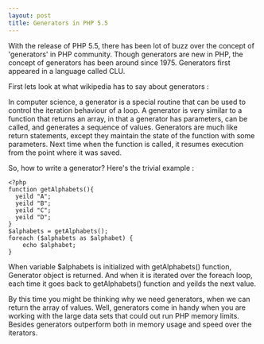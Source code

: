 ```yaml
---
layout: post
title: Generators in PHP 5.5
---
```


With the release of PHP 5.5, there has been lot of buzz over the concept of 'generators' in PHP community.  Though generators are new in PHP, the concept of generators has been around since 1975. Generators first appeared in a language called CLU.

First lets look at what wikipedia has to say about generators :

In computer science, a generator is a special routine that can be used to control the iteration behaviour of a loop. A generator is very similar to a function that returns an array, in that a generator has parameters, can be called, and generates a sequence of values.
Generators are much like return statements, except they maintain the state of the function with some parameters. Next time when the function is called, it resumes execution from the point where it was saved.

So, how to write a generator? Here's the trivial example :

```
<?php
function getAlphabets(){
  yeild "A";
  yeild "B";
  yeild "C";
  yeild "D";
}
$alphabets = getAlphabets();
foreach ($alphabets as $alphabet) {
    echo $alphabet;
}
```

When variable $alphabets is initialized with getAlphabets() function, Generator object is returned. And when it is iterated over the foreach loop, each time it goes back to getAlphabets() function and yeilds the next value.

By this time you might be thinking why we need generators, when we can return the array of values. Well, generators come in handy when you are working with the large data sets that could out run PHP memory limits. Besides generators outperform both in memory usage and speed over the iterators.
